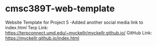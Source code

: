 # cmsc389T-web-template

Website Template for Project 5
-Added another social media link to index.html
Terp Link: https://terpconnect.umd.edu/~myckellr/myckellr.github.io/
GitHub Link: https://myckellr.github.io/index.html
